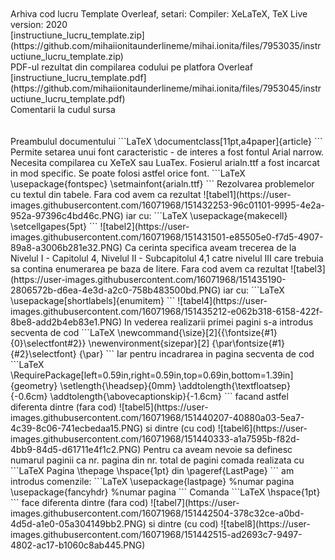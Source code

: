 <br>
<br>Arhiva cod lucru Template Overleaf, setari: Compiler: XeLaTeX, TeX Live version: 2020<br>
[instructiune_lucru_template.zip](https://github.com/mihaiionitaunderlineme/mihai.ionita/files/7953035/instructiune_lucru_template.zip)
<br>PDF-ul rezultat din compilarea codului pe platfora Overleaf<br>
[instructiune_lucru_template.pdf](https://github.com/mihaiionitaunderlineme/mihai.ionita/files/7953045/instructiune_lucru_template.pdf)
<br>Comentarii la cudul sursa<br>
<br><br>
Preambulul documentului
```LaTeX
\documentclass[11pt,a4paper]{article}
```
Permite setarea unui font caracteristic - de interes a fost fontul Arial narrow. Necesita compilarea cu XeTeX sau LuaTex. Fosierul arialn.ttf a fost incarcat in mod specific. Se poate folosi astfel orice font. 
```LaTeX
\usepackage{fontspec}
\setmainfont{arialn.ttf}
```
Rezolvarea problemelor cu textul din tabele. 
Fara cod avem ca rezultat
![tabel1](https://user-images.githubusercontent.com/16071968/151432253-96c01101-9995-4e2a-952a-97396c4bd46c.PNG)
iar cu: 
```LaTeX
\usepackage{makecell} 
\setcellgapes{5pt}
```
![tabel2](https://user-images.githubusercontent.com/16071968/151431501-e85505e0-f7d5-4907-89a8-a3006b281e32.PNG)
Ca cerinta specifica aveam trecerea de la Nivelul I - Capitolul 4, Nivelul II - Subcapitolul 4,1 catre nivelul III care trebuia sa contina enumerarea pe baza de litere. 
Fara cod avem ca rezultat
![tabel3](https://user-images.githubusercontent.com/16071968/151435190-2806572b-d6ea-4e3d-a2c0-758b483500bd.PNG)
iar cu: 
```LaTeX
\usepackage[shortlabels]{enumitem}
```
![tabel4](https://user-images.githubusercontent.com/16071968/151435212-e062b318-6158-422f-8be8-add2b4eb83e1.PNG)
In vederea realizarii primei pagini s-a introdus secventa de cod
```LaTeX
\newcommand{\size}[2]{{\fontsize{#1}{0}\selectfont#2}}
\newenvironment{sizepar}[2]
 {\par\fontsize{#1}{#2}\selectfont}
 {\par}
```
Iar pentru incadrarea in pagina secventa de cod
```LaTeX
\RequirePackage[left=0.59in,right=0.59in,top=0.69in,bottom=1.39in]{geometry}
\setlength{\headsep}{0mm} 
 \addtolength{\textfloatsep}{-0.6cm}
  \addtolength{\abovecaptionskip}{-1.6cm}
```
facand astfel diferenta dintre (fara cod)
![tabel5](https://user-images.githubusercontent.com/16071968/151440207-40880a03-5ea7-4c39-8c06-741ecbedaa15.PNG)
si dintre (cu cod)
![tabel6](https://user-images.githubusercontent.com/16071968/151440333-a1a7595b-f82d-4bb9-84d5-d61711e4f1c2.PNG)
Pentru ca aveam nevoie sa definesc numarul paginii ca nr. pagina din nr. total de pagini
comada realizata cu 
```LaTeX
Pagina \thepage \hspace{1pt} din \pageref{LastPage} 
```
am introdus comenzile:
```LaTeX
\usepackage{lastpage} %numar pagina
\usepackage{fancyhdr} %numar pagina
```
Comanda
```LaTeX
\hspace{1pt} 
```
face diferenta dintre (fara cod)
![tabel7](https://user-images.githubusercontent.com/16071968/151442504-378c32ce-a0bd-4d5d-a1e0-05a304149bb2.PNG)
si dintre (cu cod)
![tabel8](https://user-images.githubusercontent.com/16071968/151442515-ad2693c7-9497-4802-ac17-b1060c8ab445.PNG)

